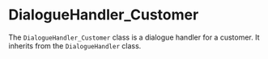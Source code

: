 # DialogueHandler_Customer

The `DialogueHandler_Customer` class is a dialogue handler for a customer. It inherits from the `DialogueHandler` class.
